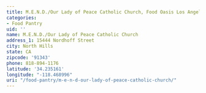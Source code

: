 ```yaml
---
title: M.E.N.D./Our Lady of Peace Catholic Church, Food Oasis Los Angeles
categories:
- Food Pantry
uid: ''
name: M.E.N.D./Our Lady of Peace Catholic Church
address_1: 15444 Nordhoff Street
city: North Hills
state: CA
zipcode: '91343'
phone: 818-894-1176
latitude: '34.235161'
longitude: "-118.468996"
uri: "/food-pantry/m-e-n-d-our-lady-of-peace-catholic-church/"
---
```


